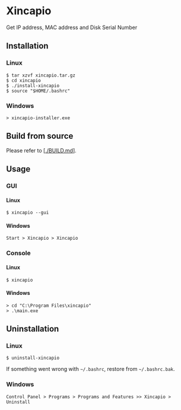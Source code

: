 # Xincapio
Get IP address, MAC address and Disk Serial Number

## Installation

### Linux

```
$ tar xzvf xincapio.tar.gz
$ cd xincapio
$ ./install-xincapio
$ source "$HOME/.bashrc"
```

### Windows

```
> xincapio-installer.exe
```

## Build from source
Please refer to [[./BUILD.md](./BUILD.md)].

## Usage

### GUI

#### Linux

```
$ xincapio --gui
```

#### Windows
`Start > Xincapio > Xincapio`

### Console

#### Linux

```
$ xincapio
```

#### Windows

```
> cd "C:\Program Files\xincapio" 
> .\main.exe
```

## Uninstallation

### Linux

```
$ uninstall-xincapio
```

If something went wrong with `~/.bashrc`, restore from `~/.bashrc.bak`.

### Windows

`Control Panel > Programs > Programs and Features >> Xincapio > Uninstall`
